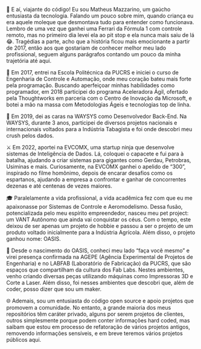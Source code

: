 👋 E aí, viajante do código! Eu sou Matheus Mazzarino, um gaúcho entusiasta da tecnologia. Falando um pouco sobre mim, quando criança eu era aquele moleque que desmontava tudo para entender como funcionava. Lembro de uma vez que ganhei uma Ferrari da Fórmula 1 com controle remoto, mas no primeiro dia levei ela ao pit stop e ela nunca mais saiu de lá 😂. Tragédias a parte, acho que a história ficou mais emocionante a partir de 2017, então aos que gostariam de conhecer melhor meu lado profissional, seguem alguns parágrafos contando um pouco da minha trajetória até aqui.

🚀 Em 2017, entrei na Escola Politécnica da PUCRS e iniciei o curso de Engenharia de Controle e Automação, onde meu coração bateu mais forte pela programação. Buscando aperfeiçoar minhas habilidades como programador, em 2018 participei do programa Aceleradora Ágil, ofertado pela Thoughtworks em parceria com o Centro de Inovação da Microsoft, e botei a mão na massa com Metodologias Ágeis e tecnologias top de linha.

💼 Em 2019, dei as caras na WAYSYS como Desenvolvedor Back-End. Na WAYSYS, durante 3 anos, participei de diversos projetos nacionais e internacionais voltados para a Indústria Tabagista e foi onde descobri meu crush pelos dados.

⚔️ Em 2022, aportei na EVCOMX, uma startup ninja que desenvolve sistemas de Inteligência de Dados. Lá, coloquei o capacete e fui para à batalha, ajudando a criar sistemas para gigantes como Gerdau, Petrobras, Usiminas e mais. Curiosamente, na EVCOMX ganhei o apelido de “300”, inspirado no filme homônimo, depois de encarar desafios como os espartanos, ajudando a empresa a confrontar e ganhar de concorrentes dezenas e até centenas de vezes maiores.

🎓 Paralelamente a vida profissional, a vida acadêmica fez com que eu me apaixonasse por Sistemas de Controle e Aeromodelismo. Dessa fusão, potencializada pelo meu espírito empreendedor, nasceu meu pet project: um VANT Autônomo que ainda vai conquistar os céus. Com o tempo, este deixou de ser apenas um projeto de hobbie e passou a ser o projeto de um produto voltado inicialmente para a Indústria Agrícola. Além disso, o projeto ganhou nome: OASIS.

🔧 Desde o nascimento do OASIS, conheci meu lado “faça você mesmo” e virei presença confirmada na AGEPE (Agência Experimental de Projetos de Engenharia) e no LABFAB (Laboratório de Fabricação) da PUCRS, que são espaços que compartilham da cultura dos Fab Labs. Nestes ambientes, venho criando diversas peças utilizando máquinas como Impressoras 3D e Corte a Laser. Além disso, foi nesses ambientes que descobri que, além de coder, posso dizer que sou um maker. 

🌐 Ademais, sou um entusiasta do código open source e apoio projetos que promovem a comunidade. No entanto, a grande maioria dos meus repositórios têm caráter privado, alguns por serem projetos de clientes, outros simplesmente porque podem conter informações hard coded, mas saibam que estou em processo de refatoração de vários projetos antigos, removendo informações sensíveis, e em breve teremos vários projetos públicos aqui.


<!--
### Hi there 👋

**mmazzarino/mmazzarino** is a ✨ _special_ ✨ repository because its `README.md` (this file) appears on your GitHub profile.

Here are some ideas to get you started:

- 🔭 I’m currently working on ...
- 🌱 I’m currently learning ...
- 👯 I’m looking to collaborate on ...
- 🤔 I’m looking for help with ...
- 💬 Ask me about ...
- 📫 How to reach me: ...
- 😄 Pronouns: ...
- ⚡ Fun fact: ...
-->

